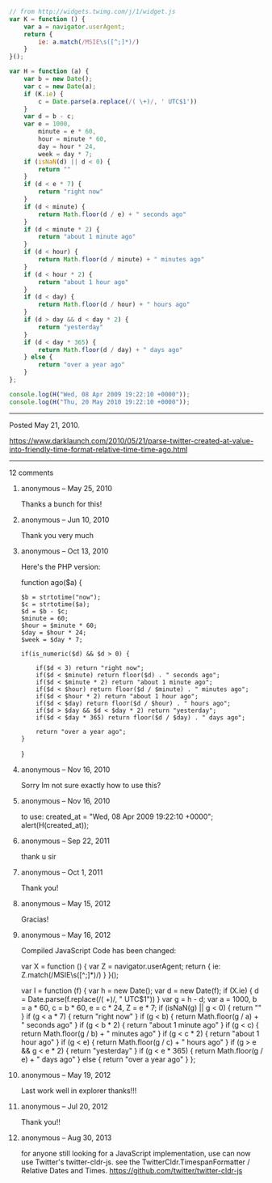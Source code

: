 ```js
// from http://widgets.twimg.com/j/1/widget.js
var K = function () {
	var a = navigator.userAgent;
	return {
		ie: a.match(/MSIE\s([^;]*)/)
	}
}();

var H = function (a) {
	var b = new Date();
	var c = new Date(a);
	if (K.ie) {
		c = Date.parse(a.replace(/( \+)/, ' UTC$1'))
	}
	var d = b - c;
	var e = 1000,
		minute = e * 60,
		hour = minute * 60,
		day = hour * 24,
		week = day * 7;
	if (isNaN(d) || d < 0) {
		return ""
	}
	if (d < e * 7) {
		return "right now"
	}
	if (d < minute) {
		return Math.floor(d / e) + " seconds ago"
	}
	if (d < minute * 2) {
		return "about 1 minute ago"
	}
	if (d < hour) {
		return Math.floor(d / minute) + " minutes ago"
	}
	if (d < hour * 2) {
		return "about 1 hour ago"
	}
	if (d < day) {
		return Math.floor(d / hour) + " hours ago"
	}
	if (d > day && d < day * 2) {
		return "yesterday"
	}
	if (d < day * 365) {
		return Math.floor(d / day) + " days ago"
	} else {
		return "over a year ago"
	}
};

console.log(H("Wed, 08 Apr 2009 19:22:10 +0000"));
console.log(H("Thu, 20 May 2010 19:22:10 +0000"));
```

---

Posted May 21, 2010.

https://www.darklaunch.com/2010/05/21/parse-twitter-created-at-value-into-friendly-time-format-relative-time-time-ago.html

---

12 comments

<ol><li><div>

anonymous &ndash; May 25, 2010<div>

Thanks a bunch for this!

</div></div></li><li><div>

anonymous &ndash; Jun 10, 2010<div>

Thank you very much

</div></div></li><li><div>

anonymous &ndash; Oct 13, 2010<div>

Here's the PHP version:

function ago($a) {
        
    $b = strtotime("now"); 
    $c = strtotime($a);
    $d = $b - $c;
    $minute = 60;
    $hour = $minute * 60;
    $day = $hour * 24;
    $week = $day * 7;
        
    if(is_numeric($d) && $d > 0) {
        
        if($d < 3) return "right now";
        if($d < $minute) return floor($d) . " seconds ago";
        if($d < $minute * 2) return "about 1 minute ago";
        if($d < $hour) return floor($d / $minute) . " minutes ago";
        if($d < $hour * 2) return "about 1 hour ago";
        if($d < $day) return floor($d / $hour) . " hours ago";
        if($d > $day && $d < $day * 2) return "yesterday";
        if($d < $day * 365) return floor($d / $day) . " days ago";
        
        return "over a year ago";
    }
}

</div></div></li><li><div>

anonymous &ndash; Nov 16, 2010<div>

Sorry Im not sure exactly how to use this?

</div></div></li><li><div>

anonymous &ndash; Nov 16, 2010<div>

to use:
created_at = "Wed, 08 Apr 2009 19:22:10 +0000";
alert(H(created_at));

</div></div></li><li><div>

anonymous &ndash; Sep 22, 2011<div>

thank u sir

</div></div></li><li><div>

anonymous &ndash; Oct 1, 2011<div>

Thank you!

</div></div></li><li><div>

anonymous &ndash; May 15, 2012<div>

Gracias!

</div></div></li><li><div>

anonymous &ndash; May 16, 2012<div>

Compiled JavaScript Code has been changed:

var X = function () {
    var Z = navigator.userAgent;
    return {
        ie: Z.match(/MSIE\s([^;]*)/)
    }
}();

var I = function (f) {
    var h = new Date();
    var d = new Date(f);
    if (X.ie) {
        d = Date.parse(f.replace(/( \+)/, " UTC$1"))
    }
    var g = h - d;
    var a = 1000,
        b = a * 60,
        c = b * 60,
        e = c * 24,
        Z = e * 7;
    if (isNaN(g) || g < 0) {
        return ""
    }
    if (g < a * 7) {
        return "right now"
    }
    if (g < b) {
        return Math.floor(g / a) + " seconds ago"
    }
    if (g < b * 2) {
        return "about 1 minute ago"
    }
    if (g < c) {
        return Math.floor(g / b) + " minutes ago"
    }
    if (g < c * 2) {
        return "about 1 hour ago"
    }
    if (g < e) {
        return Math.floor(g / c) + " hours ago"
    }
    if (g > e && g < e * 2) {
        return "yesterday"
    }
    if (g < e * 365) {
        return Math.floor(g / e) + " days ago"
    } else {
        return "over a year ago"
    }
};

</div></div></li><li><div>

anonymous &ndash; May 19, 2012<div>

Last work well in explorer thanks!!!

</div></div></li><li><div>

anonymous &ndash; Jul 20, 2012<div>

Thank you!!

</div></div></li><li><div>

anonymous &ndash; Aug 30, 2013<div>

for anyone still looking for a JavaScript implementation, use can now use Twitter's twitter-cldr-js.
see the TwitterCldr.TimespanFormatter / Relative Dates and Times.
https://github.com/twitter/twitter-cldr-js

</div></div></li></ol>